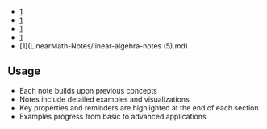 - [1](LinearMath-Notes/linear-transformations-study-guide.md)
- [1](LinearMath-Notes/linear-algebra-notes-(2).md)
- [1](LinearMath-Notes/linear-algebra-notes-(3).md)
- [1](LinearMath-Notes/linear-algebra-notes-(4).md)
- [1](LinearMath-Notes/linear-algebra-notes (5).md)

## Usage
- Each note builds upon previous concepts
- Notes include detailed examples and visualizations
- Key properties and reminders are highlighted at the end of each section
- Examples progress from basic to advanced applications
